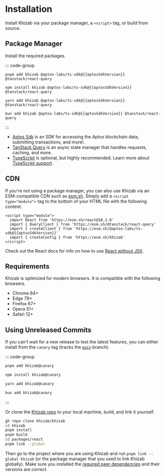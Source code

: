 <script setup>
import packageJson from '../../packages/react/package.json'

const aptosSdkVersion = packageJson.peerDependencies["@aptos-labs/ts-sdk"]
</script>

# Installation

Install Khizab via your package manager, a `<script>` tag, or build from source.

## Package Manager

Install the required packages.

::: code-group
```bash-vue [pnpm]
pnpm add khizab @aptos-labs/ts-sdk@{{aptosSdkVersion}} @tanstack/react-query
```

```bash-vue [npm]
npm install khizab @aptos-labs/ts-sdk@{{aptosSdkVersion}} @tanstack/react-query
```

```bash-vue [yarn]
yarn add khizab @aptos-labs/ts-sdk@{{aptosSdkVersion}} @tanstack/react-query
```

```bash-vue [bun]
bun add khizab @aptos-labs/ts-sdk@{{aptosSdkVersion}} @tanstack/react-query
```
:::

- [Aptos Sdk](https://github.com/aptos-labs/aptos-ts-sdk) is an SDK for accessing the Aptos blockchain data, submitting transactions, and more!.
- [TanStack Query](https://tanstack.com/query/v5) is an async state manager that handles requests, caching, and more.
- [TypeScript](/react/typescript) is optional, but highly recommended. Learn more about [TypeScript support](/react/typescript).

## CDN

If you're not using a package manager, you can also use Khizab via an ESM-compatible CDN such as [esm.sh](https://esm.sh). Simply add a `<script type="module">` tag to the bottom of your HTML file with the following content.

```html-vue
<script type="module">
  import React from 'https://esm.sh/react@18.2.0'
  import { QueryClient } from 'https://esm.sh/@tanstack/react-query'
  import { createClient } from 'https://esm.sh/@aptos-labs/ts-sdk@{{aptosSdkVersion}}'
  import { createConfig } from 'https://esm.sh/khizab'
</script>
```

Check out the React docs for info on how to use [React without JSX](https://react.dev/reference/react/createElement#creating-an-element-without-jsx).

## Requirements

Khizab is optimized for modern browsers. It is compatible with the following browsers.

- Chrome 64+
- Edge 79+
- Firefox 67+
- Opera 51+
- Safari 12+

## Using Unreleased Commits

If you can't wait for a new release to test the latest features, you can either install from the `canary` tag (tracks the [`main`](https://github.com/khizab/khizab/tree/main) branch).

::: code-group
```bash [pnpm]
pnpm add khizab@canary
```

```bash [npm]
npm install khizab@canary
```

```bash [yarn]
yarn add khizab@canary
```

```bash [bun]
bun add khizab@canary
```
:::

Or clone the [Khizab repo](https://github.com/khizab/khizab) to your local machine, build, and link it yourself.

```bash
gh repo clone khizab/khizab
cd khizab
pnpm install
pnpm build
cd packages/react
pnpm link --global
```

Then go to the project where you are using Khizab and run `pnpm link --global khizab` (or the package manager that you used to link Khizab globally). Make sure you installed the [required peer dependencies](/react/getting-started#manual-installation) and their versions are correct.

